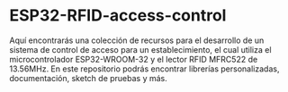 # ESP32-RFID-access-control

Aquí encontrarás una colección de recursos para el desarrollo de un sistema de control de acceso para un establecimiento,
el cual utiliza el microcontrolador ESP32-WROOM-32 y el lector RFID MFRC522 de 13.56MHz.
En este repositorio podrás encontrar librerías personalizadas, documentación, sketch de pruebas y más.

